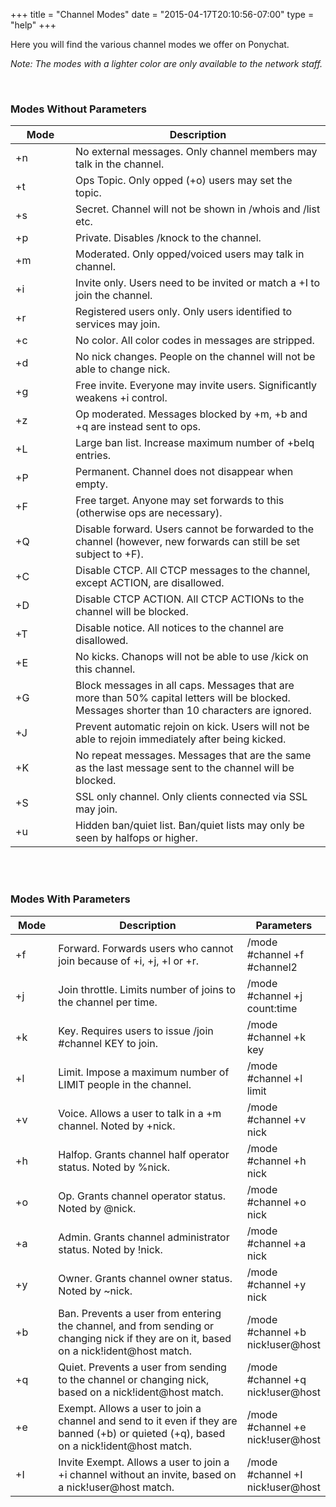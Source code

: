 +++
title = "Channel Modes"
date = "2015-04-17T20:10:56-07:00"
type = "help"
+++

<div id="modes">
<p>
Here you will find the various channel modes we offer on Ponychat.
<br>

<i>Note: The modes with a lighter color are only available to the network staff.</i>
</p>

<br>
<h3>Modes Without Parameters</h3>
<table>
<thead>
<tr>
<th width="80px">Mode</th>
<th>Description</th>
</tr>
</thead>
<tbody>
<tr><td class="mode">+n</td><td>No external messages.  Only channel members may talk in the channel.</td></tr>
<tr><td class="mode">+t</td><td>Ops Topic.  Only opped (+o) users may set the topic.</td></tr>
<tr><td class="mode">+s</td><td>Secret.  Channel will not be shown in /whois and /list etc.</td></tr>
<tr><td class="mode">+p</td><td>Private.  Disables /knock to the channel.</td></tr>
<tr><td class="mode">+m</td><td>Moderated.  Only opped/voiced users may talk in channel.</td></tr>
<tr><td class="mode">+i</td><td>Invite only.  Users need to be invited or match a +I to join the channel.</td></tr>
<tr><td class="mode">+r</td><td>Registered users only.  Only users identified to services may join.</td></tr>
<tr><td class="mode">+c</td><td>No color.  All color codes in messages are stripped.</td></tr>
<tr><td class="mode">+d</td><td>No nick changes. People on the channel will not be able to change nick.</td></tr>
<tr><td class="mode">+g</td><td>Free invite.  Everyone may invite users.  Significantly weakens +i control.</td></tr>
<tr><td class="mode">+z</td><td>Op moderated.  Messages blocked by +m, +b and +q are instead sent to ops.</td></tr>
<tr><td class="oper">+L</td><td>Large ban list.  Increase maximum number of +beIq entries.</td></tr>
<tr><td class="oper">+P</td><td>Permanent.  Channel does not disappear when empty.</td></tr>
<tr><td class="mode">+F</td><td>Free target.  Anyone may set forwards to this (otherwise ops are necessary).</td></tr>
<tr><td class="mode">+Q</td><td>Disable forward.  Users cannot be forwarded to the channel (however, new forwards can still be set subject to +F).</td></tr>
<tr><td class="mode">+C</td><td>Disable CTCP. All CTCP messages to the channel, except ACTION, are disallowed.</td></tr>
<tr><td class="mode">+D</td><td>Disable CTCP ACTION. All CTCP ACTIONs to the channel will be blocked.</td></tr>
<tr><td class="mode">+T</td><td>Disable notice. All notices to the channel are disallowed.</td></tr>
<tr><td class="mode">+E</td><td>No kicks. Chanops will not be able to use /kick on this channel.</td></tr>
<tr><td class="mode">+G</td><td>Block messages in all caps. Messages that are more than 50% capital letters will be blocked. Messages shorter than 10 characters are ignored.</td></tr>
<tr><td class="mode">+J</td><td>Prevent automatic rejoin on kick. Users will not be able to rejoin immediately after being kicked.</td></tr>
<tr><td class="mode">+K</td><td>No repeat messages. Messages that are the same as the last message sent to the channel will be blocked.</td></tr>
<tr><td class="mode">+S</td><td>SSL only channel. Only clients connected via SSL may join.</td></tr>
<tr><td class="mode">+u</td><td>Hidden ban/quiet list. Ban/quiet lists may only be seen by halfops or higher.</td></tr>
</tbody>
</table>

<br>
<br>
<h3>Modes With Parameters</h3>
<table>
<thead>
<tr>
<th width="80px">Mode</th>
<th width="60%">Description</th>
<th>Parameters</th>
</tr>
</thead>
<tbody>
<tr><td class="mode">+f</td><td>Forward.  Forwards users who cannot join because of +i, +j, +l or +r.</td><td>/mode #channel +f #channel2</td></tr>
<tr><td class="mode">+j</td><td>Join throttle.  Limits number of joins to the channel per time.</td><td>/mode #channel +j count:time</td></tr>
<tr><td class="mode">+k</td><td>Key.  Requires users to issue /join #channel KEY to join.</td><td>/mode #channel +k key</td></tr>
<tr><td class="mode">+l</td><td>Limit.  Impose a maximum number of LIMIT people in the channel.</td><td>/mode #channel +l limit</td></tr>
<tr><td class="mode">+v</td><td>Voice.  Allows a user to talk in a +m channel.  Noted by +nick.</td><td>/mode #channel +v nick</td></tr>
<tr><td class="mode">+h</td><td>Halfop.  Grants channel half operator status. Noted by %nick.</td><td>/mode #channel +h nick</td></tr>
<tr><td class="mode">+o</td><td>Op.  Grants channel operator status. Noted by @nick.</td><td>/mode #channel +o nick</td></tr>
<tr><td class="mode">+a</td><td>Admin.  Grants channel administrator status. Noted by !nick.</td><td>/mode #channel +a nick</td></tr>
<tr><td class="mode">+y</td><td>Owner. Grants channel owner status. Noted by ~nick.</td><td>/mode #channel +y nick</td></tr>
<tr><td class="mode">+b</td><td>Ban.  Prevents a user from entering the channel, and from sending or changing nick if they are on it, based on a nick!ident@host match.</td><td>/mode #channel +b nick!user@host</td></tr>
<tr><td class="mode">+q</td><td>Quiet.  Prevents a user from sending to the channel or changing nick, based on a nick!ident@host match.</td><td>/mode #channel +q nick!user@host</td></tr>
<tr><td class="mode">+e</td><td>Exempt.  Allows a user to join a channel and send to it even if they are banned (+b) or quieted (+q), based on a nick!ident@host match.</td><td>/mode #channel +e nick!user@host</td></tr>
<tr><td class="mode">+I</td><td>Invite Exempt.  Allows a user to join a +i channel without an invite, based on a nick!user@host match.</td><td>/mode #channel +I nick!user@host</td></tr>
</tbody>
</table>
</div>
